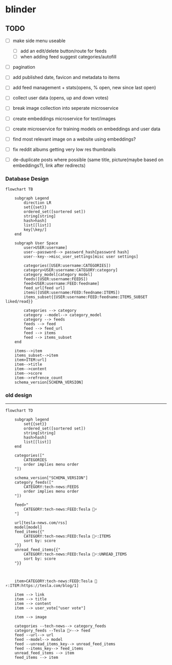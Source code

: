 # blinder



## TODO
- [ ] make side menu useable
    - [ ] add an edit/delete button/route for feeds
    - [ ] when adding feed suggest categories/autofill
- [ ] pagination
- [ ] add published date, favicon and metadata to items
- [ ] add feed management + stats(opens, % open, new since last open)
- [ ] collect user data (opens, up and down votes)
- [ ] break image collection into seperate microservice
- [ ] create embeddings microservice for text/images
- [ ] create microservice for training models on embeddings and user data
- [ ] find most relevant image on a website using embeddings?
- [ ] fix reddit albums getting very low res thumbnails
- [ ] de-duplicate posts where possible (same title, picture(maybe based on embeddings?), link after redirects)



### Database Design

```mermaid
flowchart TB

    subgraph Legend
        direction LR
        set{{set}}
        ordered_set([sortered set])
        string[string]
        hash>hash]
        list[[list]]
        key[\key/]
    end

    subgraph User Space
        user>USER:username] 
        user--password--> password_hash[password hash]
        user--key-->misc_user_settings[misc user settings]
        
        categories([USER:username:CATEGORIES])
        category>USER:username:CATEGORY:category]
        category_model[category model]
        feeds([USER:username:FEEDS])
        feed>USER:username:FEED:feedname]
        feed_url[feed url]
        items([USER:username:FEED:feedname:ITEMS])
        items_subset{{USER:username:FEED:feedname:ITEMS_SUBSET liked/read}}

        categories --> category
        category --model--> category_model
        category --> feeds
        feeds --> feed
        feed --> feed_url
        feed --> items
        feed --> items_subset
    end

    items-->item
    items_subset-->item
    item>ITEM:url]
    item-->title
    item-->content
    item-->score
    item-->refrence_count
    schema_version[SCHEMA_VERSION]

```


### old design
---
```mermaid
flowchart TD

    subgraph legend
        set{{set}}
        ordered_set([sortered set])
        string[string]
        hash>hash]
        list[[list]]
    end

    categories(["
        CATEGORIES
        order implies menu order
    "])
    
    schema_version["SCHEMA_VERSION"]
    category_feeds(["
        CATEGORY:tech-news:FEEDS
        order implies menu order
    "])

    feed>"
        CATEGORY:tech-news:FEED:Tesla 🚗⚡
    "]

    url[tesla-news.com/rss]
    model[model]
    feed_items{{"
        CATEGORY:tech-news:FEED:Tesla 🚗⚡:ITEMS
        sort by: score
    "}}
    unread_feed_items{{"
        CATEGORY:tech-news:FEED:Tesla 🚗⚡:UNREAD_ITEMS
        sort by: score
    "}}

    

    item>CATEGORY:tech-news:FEED:Tesla 🚗⚡:ITEM:https://tesla.com/blog/1]

    item --> link
    item --> title
    item --> content
    item --> user_vote["user vote"]
    
    item --> image

    categories --tech-news--> category_feeds
    category_feeds --Tesla 🚗⚡--> feed
    feed --url--> url
    feed --model--> model
    feed --unread_items_key--> unread_feed_items
    feed --items_key--> feed_items
    unread_feed_items --> item
    feed_items --> item

```
